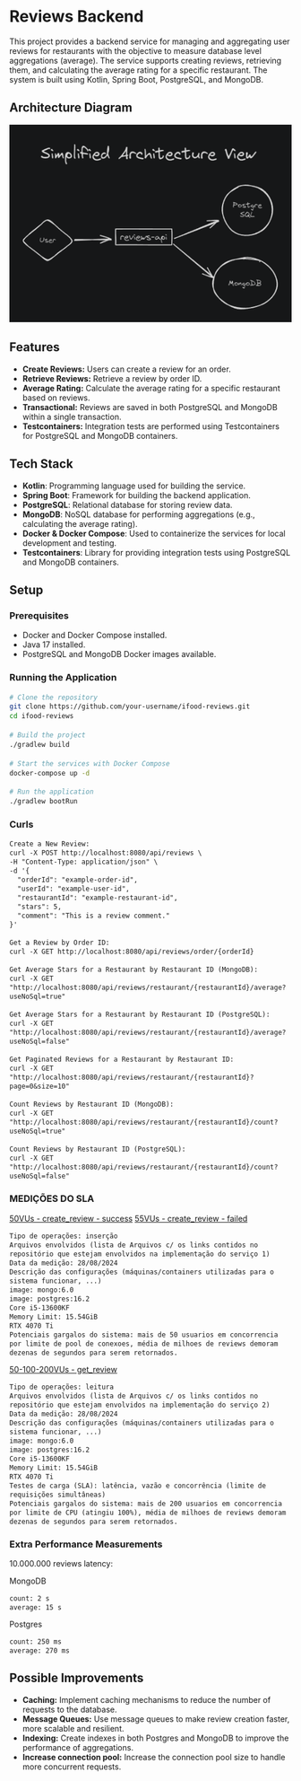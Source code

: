 # Reviews Backend

This project provides a backend service for managing and aggregating user reviews for restaurants with the objective to measure database level aggregations (average). The service supports creating reviews, retrieving them, and calculating the average rating for a specific restaurant. The system is built using Kotlin, Spring Boot, PostgreSQL, and MongoDB.

## Architecture Diagram

![Architecture Diagram](imgs/architecture.png)


## Features

- **Create Reviews:** Users can create a review for an order.
- **Retrieve Reviews:** Retrieve a review by order ID.
- **Average Rating:** Calculate the average rating for a specific restaurant based on reviews.
- **Transactional:** Reviews are saved in both PostgreSQL and MongoDB within a single transaction.
- **Testcontainers:** Integration tests are performed using Testcontainers for PostgreSQL and MongoDB containers.

## Tech Stack

- **Kotlin**: Programming language used for building the service.
- **Spring Boot**: Framework for building the backend application.
- **PostgreSQL**: Relational database for storing review data.
- **MongoDB**: NoSQL database for performing aggregations (e.g., calculating the average rating).
- **Docker & Docker Compose**: Used to containerize the services for local development and testing.
- **Testcontainers**: Library for providing integration tests using PostgreSQL and MongoDB containers.

## Setup

### Prerequisites

- Docker and Docker Compose installed.
- Java 17 installed.
- PostgreSQL and MongoDB Docker images available.

### Running the Application

```bash
# Clone the repository
git clone https://github.com/your-username/ifood-reviews.git
cd ifood-reviews

# Build the project
./gradlew build

# Start the services with Docker Compose
docker-compose up -d

# Run the application
./gradlew bootRun
```

### Curls

```text
Create a New Review:
curl -X POST http://localhost:8080/api/reviews \
-H "Content-Type: application/json" \
-d '{
  "orderId": "example-order-id",
  "userId": "example-user-id",
  "restaurantId": "example-restaurant-id",
  "stars": 5,
  "comment": "This is a review comment."
}'

Get a Review by Order ID:
curl -X GET http://localhost:8080/api/reviews/order/{orderId}

Get Average Stars for a Restaurant by Restaurant ID (MongoDB):
curl -X GET "http://localhost:8080/api/reviews/restaurant/{restaurantId}/average?useNoSql=true"

Get Average Stars for a Restaurant by Restaurant ID (PostgreSQL):
curl -X GET "http://localhost:8080/api/reviews/restaurant/{restaurantId}/average?useNoSql=false"

Get Paginated Reviews for a Restaurant by Restaurant ID:
curl -X GET "http://localhost:8080/api/reviews/restaurant/{restaurantId}?page=0&size=10"

Count Reviews by Restaurant ID (MongoDB):
curl -X GET "http://localhost:8080/api/reviews/restaurant/{restaurantId}/count?useNoSql=true"

Count Reviews by Restaurant ID (PostgreSQL):
curl -X GET "http://localhost:8080/api/reviews/restaurant/{restaurantId}/count?useNoSql=false"
```

### MEDIÇÕES DO SLA

[50VUs - create_review - success](k6/50VUs/createReview-summary-e3b0c442-98fc-1fc1-9fd3-256e9df06d05.html)
[55VUs - create_review - failed](k6/failed/createReview-summary-55VUs-e3b0c442-98fc-1fc1-9fd3-256e9df06d05.html)
```text
Tipo de operações: inserção
Arquivos envolvidos (lista de Arquivos c/ os links contidos no repositório que estejam envolvidos na implementação do serviço 1)
Data da medição: 28/08/2024
Descrição das configurações (máquinas/containers utilizadas para o sistema funcionar, ...)
image: mongo:6.0
image: postgres:16.2
Core i5-13600KF
Memory Limit: 15.54GiB
RTX 4070 Ti
Potenciais gargalos do sistema: mais de 50 usuarios em concorrencia por limite de pool de conexoes, média de milhoes de reviews demoram dezenas de segundos para serem retornados.
```

[50-100-200VUs - get_review](k6/200VUs/getReview-summary2-e3b0c442-98fc-1fc1-9fd3-256e9df06d05.html)
```text
Tipo de operações: leitura
Arquivos envolvidos (lista de Arquivos c/ os links contidos no repositório que estejam envolvidos na implementação do serviço 2)
Data da medição: 28/08/2024
Descrição das configurações (máquinas/containers utilizadas para o sistema funcionar, ...)
image: mongo:6.0
image: postgres:16.2
Core i5-13600KF
Memory Limit: 15.54GiB
RTX 4070 Ti
Testes de carga (SLA): latência, vazão e concorrência (limite de requisições simultâneas)
Potenciais gargalos do sistema: mais de 200 usuarios em concorrencia por limite de CPU (atingiu 100%), média de milhoes de reviews demoram dezenas de segundos para serem retornados.
```


### Extra Performance Measurements

10.000.000 reviews latency:

MongoDB
```text
count: 2 s
average: 15 s
```

Postgres
```text
count: 250 ms
average: 270 ms
```

## Possible Improvements

- **Caching:** Implement caching mechanisms to reduce the number of requests to the database.
- **Message Queues:** Use message queues to make review creation faster, more scalable and resilient.
- **Indexing:** Create indexes in both Postgres and MongoDB to improve the performance of aggregations.
- **Increase connection pool:** Increase the connection pool size to handle more concurrent requests.